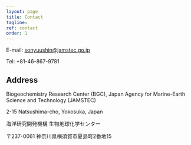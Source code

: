 ```yaml
---
layout: page
title: Contact
tagline: 
ref: contact
order: 1
---
```


E-mail: sonyuushin@jamstec.go.jp

Tel: +81-46-867-9781

## Address

Biogeochemistry Research Center (BGC), Japan Agency for Marine-Earth Science and Technology (JAMSTEC)

2-15 Natsushima-cho, Yokosuka, Japan

海洋研究開発機構 生物地球化学センター

〒237-0061  神奈川県横須賀市夏島町2番地15

